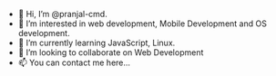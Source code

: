 - 👋 Hi, I’m @pranjal-cmd.
- 👀 I’m interested in web development, Mobile Development and OS development.
- 🌱 I’m currently learning JavaScript, Linux.
- 💞️ I’m looking to collaborate on Web Development
- 📫 You can contact me here...

<!---
pranjal-cmd/pranjal-cmd is a ✨ special ✨ repository because its `README.md` (this file) appears on your GitHub profile.
You can click the Preview link to take a look at your changes.
--->
